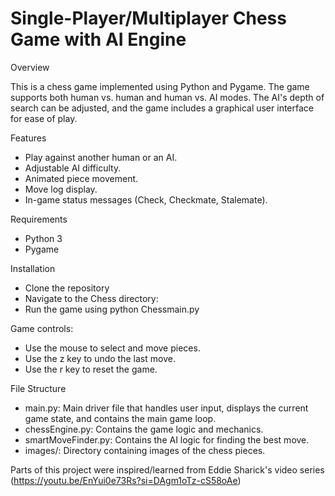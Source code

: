 # Single-Player/Multiplayer Chess Game with AI Engine

Overview

This is a chess game implemented using Python and Pygame. The game supports both human vs. human and human vs. AI modes. The AI's depth of search can be adjusted, and the game includes a graphical user interface for ease of play.

Features
- Play against another human or an AI.
- Adjustable AI difficulty.
- Animated piece movement.
- Move log display.
- In-game status messages (Check, Checkmate, Stalemate).

Requirements
- Python 3
- Pygame

Installation
- Clone the repository
- Navigate to the Chess directory:
- Run the game using python Chessmain.py

Game controls:
- Use the mouse to select and move pieces.
- Use the z key to undo the last move.
- Use the r key to reset the game.

File Structure
- main.py: Main driver file that handles user input, displays the current game state, and contains the main game loop.
- chessEngine.py: Contains the game logic and mechanics.
- smartMoveFinder.py: Contains the AI logic for finding the best move.
- images/: Directory containing images of the chess pieces.

Parts of this project were inspired/learned from Eddie Sharick's video series (https://youtu.be/EnYui0e73Rs?si=DAgm1oTz-cS58oAe)